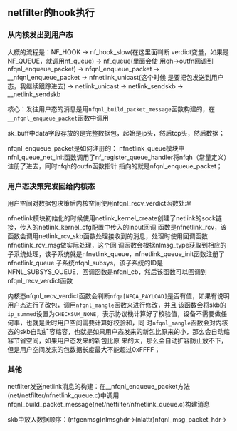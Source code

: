 ## netfilter的hook执行
### 从内核发出到用户态
大概的流程是：NF_HOOK -> nf_hook_slow(在这里面判断 verdict变量，如果是 NF_QUEUE，就调用nf_queue) -> nf_queue(里面会使
用qh->outfn回调到nfqnl_enqueue_packet) -> nfqnl_enqueue_packet -> __nfqnl_enqueue_packet -> nfnetlink_unicast(这个时候
是要把包发送到用户态，我继续跟踪进去) -> netlink_unicast -> netlink_sendskb -> __netlink_sendskb

核心：发往用户态的消息是用`nfqnl_build_packet_message`函数构建的，在`__nfqnl_enqueue_packet`函数中调用

sk_buff中data字段存放的是完整数据包，起始是ip头，然后tcp头，然后数据；


nfqnl_enqueue_packet是如何注册的：
nfnetlink_queue模块中nfnl_queue_net_init函数调用了nf_register_queue_handler将nfqh（常量定义）注册了进去，同时nfqh的outfn函数指针
指向的就是nfqnl_enqueue_packet；


### 用户态决策完发回给内核态

用户空间对数据包决策后内核空间使用nfqnl_recv_verdict函数处理

nfnetlink模块初始化的时候使用netlink_kernel_create创建了netlink的sock链接，传入的netlink_kernel_cfg配置中传入的input回调
函数是nfnetlink_rcv，该函数会调用netlink_rcv_skb函数处理接收到的消息，处理时使用回调函数nfnetlink_rcv_msg做实际处理，这个回
调函数会根据nlmsg_type获取到相应的子系统处理，该子系统就是nfnetlink_queue，nfnetlink_queue_init函数注册了nfnetlink_queue
子系统nfqnl_subsys，该子系统的ID是NFNL_SUBSYS_QUEUE，回调函数是nfqnl_cb，然后该函数可以回调到nfqnl_recv_verdict函数


内核态nfqnl_recv_verdict函数会判断`nfqa[NFQA_PAYLOAD]`是否有值，如果有说明用户态进行了改包，调用`nfqnl_mangle`函数来进行修改，并且
该函数会将skb的`ip_summed`设置为`CHECKSUM_NONE`，表示协议栈计算好了校验值，设备不需要做任何事，也就是此时用户空间需要计算好校验和，同
时`nfqnl_mangle`函数会对内核态的skb自动扩容缩容，也就是如果用户态发来的新包比原来的小，那么会自动缩容节省空间，如果用户态发来的新包比原
来的大，那么会自动扩容防止放不下，但是用户空间发来的包数据长度最大不能超过0xFFFF；

### 其他
netfilter发送netlink消息的构建：在__nfqnl_enqueue_packet方法(net/netfilter/nfnetlink_queue.c)中调用nfqnl_build_packet_message(net/netfilter/nfnetlink_queue.c)构建消息





skb中放入数据顺序：(nfgenmsg)nlmsghdr->(nlattr)nfqnl_msg_packet_hdr->